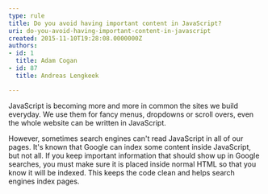 ```yaml
---
type: rule
title: Do you avoid having important content in JavaScript?
uri: do-you-avoid-having-important-content-in-javascript
created: 2015-11-10T19:28:08.0000000Z
authors:
- id: 1
  title: Adam Cogan
- id: 87
  title: Andreas Lengkeek

---
```


​JavaScript is becoming more and more in common the sites we build everyday. We use them for fancy menus, dropdowns or scroll overs, even the whole website can be written in JavaScript.

However, sometimes search engines can't read JavaScript in all of our pages. It's known that Google can index some content inside JavaScript, but not all. If you keep important information that should show up in Google searches, you must make sure it is placed inside normal HTML so that you know it will be indexed. This keeps the code clean and helps search engines index pages.​
